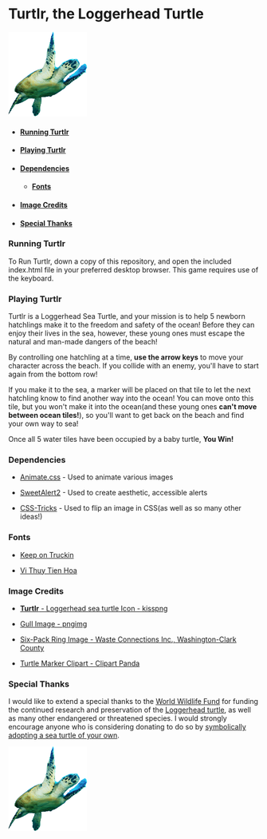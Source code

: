 **Turtlr**, the Loggerhead Turtle
=============================

![Turtler, the Loggerhead Turtle](/images/turtlr-4-dancing.png "Turtlr")

- #### [Running Turtlr](#running-turtlr)
- #### [Playing Turtlr](#playing-turtlr)
- #### [Dependencies](#dependencies)
  - #### [Fonts](#fonts)
- #### [Image Credits](#image-credits)
- #### [Special Thanks](#special-thanks)


### Running Turtlr

To Run Turtlr, down a copy of this repository, and open the included index.html file in your preferred desktop browser. This game requires use of the keyboard.

### Playing Turtlr

Turtlr is a Loggerhead Sea Turtle, and your mission is to help 5 newborn hatchlings make it to the freedom and safety of the ocean! Before they can enjoy their lives in the sea, however, these young ones must escape the natural and man-made dangers of the beach!

By controlling one hatchling at a time, **use the arrow keys** to move your character across the beach. If you collide with an enemy, you'll have to start again from the bottom row!

If you make it to the sea, a marker will be placed on that tile to let the next hatchling know to find another way into the ocean! You can move onto this tile, but you won't make it into the ocean(and these young ones **can't move between ocean tiles!**), so you'll want to get back on the beach and find your own way to sea!

Once all 5 water tiles have been occupied by a baby turtle, **You Win!**

### Dependencies

- [Animate.css](https://daneden.github.io/animate.css/) - Used to animate various images

- [SweetAlert2](https://sweetalert2.github.io/) - Used to create aesthetic, accessible alerts

- [CSS-Tricks](https://css-tricks.com/snippets/css/flip-an-image/) - Used to flip an image in CSS(as well as so many other ideas!)

### Fonts

- [Keep on Truckin](https://www.dafont.com/keep-on-truckin-fw.font)

- [Vi Thuy Tien Hoa](https://webfonts.ffonts.net/VI-Thuy-Tien-Hoa.font.download)

### Image Credits

- [**Turtlr** - Loggerhead sea turtle Icon - kisspng](https://www.kisspng.com/png-loggerhead-sea-turtle-icon-sea-turtle-153545/)

- [Gull Image - pngimg](http://pngimg.com/download/28566)

- [Six-Pack Ring Image - Waste Connections Inc., Washington-Clark County](http://www.wcnorthwest.com/services.aspx#!rc-cpage=197283)

- [Turtle Marker Clipart - Clipart Panda](http://www.clipartpanda.com/clipart_images/little-green-turtle-clip-art-5909920)


### Special Thanks

I would like to extend a special thanks to the [World Wildlife Fund](https://www.worldwildlife.org/) for funding the continued research and preservation of the [Loggerhead turtle](https://www.worldwildlife.org/species/loggerhead-turtle), as well as many other endangered or threatened species. I would strongly encourage anyone who is considering donating to do so by [symbolically adopting a sea turtle of your own](https://gifts.worldwildlife.org/gift-center/gifts/Species-Adoptions/Sea-Turtle.aspx?sc=AWY1705OQ18316A01275RX&_ga=2.121776579.996250194.1531768344-605966387.1531768344).

![Turtler, the Loggerhead Turtle](/images/turtlr-4-dancing.png "Turtlr")

